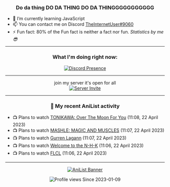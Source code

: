 <div align="center">

### Do da thing DO DA THING DO DA THINGGGGGGGGGGG
</div>

- 🌱 I’m currently learning JavaScript
- 📫 You can contact me on Discord [TheInternetUser#9060](https://discord.com/users/534117072796385300)
- ⚡ Fun fact: 80% of the Fun fact is neither a fact nor fun. _Statistics by me 😎_
<hr>

<div align="center">

### What I'm doing right now:
[![Discord Presence](https://lanyard.cnrad.dev/api/534117072796385300)](https://discord.com/users/534117072796385300)
<hr>

join my server it's open for all <br>
[![Server Invite](https://invidget.switchblade.xyz/bfYgVHxrSs)](https://discord.gg/bfYgVHxrSs)

<hr>
  
### 🌸 My recent AniList activity

</div>

<!-- ANILIST_ACTIVITY:start -->

-   📺 Plans to watch [TONIKAWA: Over The Moon For You](https://anilist.co/anime/116267) (11:08, 22 April 2023)
-   📺 Plans to watch [MASHLE: MAGIC AND MUSCLES](https://anilist.co/anime/151801) (11:07, 22 April 2023)
-   📺 Plans to watch [Gurren Lagann](https://anilist.co/anime/2001) (11:07, 22 April 2023)
-   📺 Plans to watch [Welcome to the N-H-K](https://anilist.co/anime/1210) (11:06, 22 April 2023)
-   📺 Plans to watch [FLCL](https://anilist.co/anime/227) (11:06, 22 April 2023)

<!-- ANILIST_ACTIVITY:end -->
<hr>

<div align="center">

[![AniList Banner](https://img.anili.st/User/929966)](https://anilist.co/user/TheInternetUser)

![Profile views](https://gpvc.arturio.dev/TheInternetUse7) Since 2023-01-09

</div>
